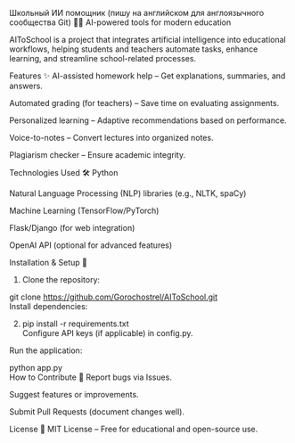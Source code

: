 Школьный ИИ помощник (пишу на английском для англоязычного сообщества Git) 🤖🎒
AI-powered tools for modern education

AIToSchool is a project that integrates artificial intelligence into educational workflows, helping students and teachers automate tasks, enhance learning, and streamline school-related processes.

Features ✨
AI-assisted homework help – Get explanations, summaries, and answers.

Automated grading (for teachers) – Save time on evaluating assignments.

Personalized learning – Adaptive recommendations based on performance.

Voice-to-notes – Convert lectures into organized notes.

Plagiarism checker – Ensure academic integrity.

Technologies Used 🛠️
Python

Natural Language Processing (NLP) libraries (e.g., NLTK, spaCy)

Machine Learning (TensorFlow/PyTorch)

Flask/Django (for web integration)

OpenAI API (optional for advanced features)

Installation & Setup 🚀
1. Clone the repository:

git clone https://github.com/Gorochostrel/AIToSchool.git  
Install dependencies:


2. pip install -r requirements.txt  
Configure API keys (if applicable) in config.py.

Run the application:

python app.py  
How to Contribute 🤝
Report bugs via Issues.

Suggest features or improvements.

Submit Pull Requests (document changes well).

License 📜
MIT License – Free for educational and open-source use.
